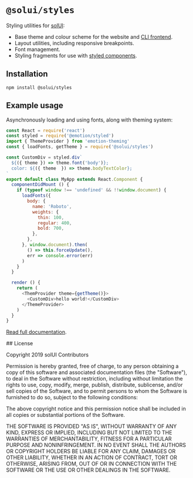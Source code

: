 # `@solui/styles`

Styling utilities for [solUI](https://solui.dev):

* Base theme and colour scheme for the website and [CLI frontend](https://solui.dev/docs/commandline).
* Layout utilities, including responsive breakpoints.
* Font management.
* Styling fragments for use with [styled components](https://emotion.sh/docs/styled).

## Installation

```shell
npm install @solui/styles
```

## Example usage

Asynchronously loading and using fonts, along with theming system:

```js
const React = require('react')
const styled = require('@emotion/styled')
import { ThemeProvider } from 'emotion-theming'
const { loadFonts, getTheme } = require('@solui/styles')

const CustomDiv = styled.div`
  ${({ theme }) => theme.font('body')};
  color: ${({ theme  }) => theme.bodyTextColor};
`
export default class MyApp extends React.Component {
  componentDidMount () {
    if (typeof window !== 'undefined' && !!window.document) {
      loadFonts({
        body: {
          name: 'Roboto',
          weights: {
            thin: 100,
            regular: 400,
            bold: 700,
          },
        },
      }, window.document).then(
        () => this.forceUpdate(),
        err => console.error(err)
      )
    }
  }

  render () {
    return (
      <ThemProvider theme={getTheme()}>
        <CustomDiv>hello world!</CustomDiv>
      </ThemeProvider>
    )
  }
}
```

[Read full documentation](https://solui.dev/docs/packages/styles).

## License

Copyright 2019 solUI Contributors

Permission is hereby granted, free of charge, to any person obtaining a copy of this software and associated documentation files (the "Software"), to deal in the Software without restriction, including without limitation the rights to use, copy, modify, merge, publish, distribute, sublicense, and/or sell copies of the Software, and to permit persons to whom the Software is furnished to do so, subject to the following conditions:

The above copyright notice and this permission notice shall be included in all copies or substantial portions of the Software.

THE SOFTWARE IS PROVIDED "AS IS", WITHOUT WARRANTY OF ANY KIND, EXPRESS OR IMPLIED, INCLUDING BUT NOT LIMITED TO THE WARRANTIES OF MERCHANTABILITY, FITNESS FOR A PARTICULAR PURPOSE AND NONINFRINGEMENT. IN NO EVENT SHALL THE AUTHORS OR COPYRIGHT HOLDERS BE LIABLE FOR ANY CLAIM, DAMAGES OR OTHER LIABILITY, WHETHER IN AN ACTION OF CONTRACT, TORT OR OTHERWISE, ARISING FROM, OUT OF OR IN CONNECTION WITH THE SOFTWARE OR THE USE OR OTHER DEALINGS IN THE SOFTWARE.
